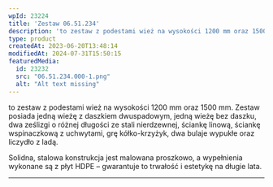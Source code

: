 ```yaml
---
wpId: 23224
title: 'Zestaw 06.51.234'
description: 'to zestaw z podestami wież na wysokości 1200 mm oraz 1500 mm. Zestaw posiada jedną wieżę z daszkiem dwuspadowym, jedną wieżę bez daszku, dwa ześlizgi o różnej długości ze stali nierdzewnej, ściankę linową, ściankę wspinaczkową z uchwytami, grę kółko-krzyżyk, dwa bulaje wypukłe oraz liczydło z ladą. Solidna, stalowa konstrukcja jest malowana proszkowo, a wypełnienia wykonane ...'
type: product
createdAt: 2023-06-20T13:48:14
modifiedAt: 2024-07-31T15:50:15
featuredMedia:
  id: 23232
  src: "06.51.234.000-1.png"
  alt: "Alt text missing"
---
```



to zestaw z podestami wież na wysokości 1200 mm oraz 1500 mm. Zestaw posiada jedną wieżę z daszkiem dwuspadowym, jedną wieżę bez daszku, dwa ześlizgi o różnej długości ze stali nierdzewnej, ściankę linową, ściankę wspinaczkową z uchwytami, grę kółko-krzyżyk, dwa bulaje wypukłe oraz liczydło z ladą.

Solidna, stalowa konstrukcja jest malowana proszkowo, a wypełnienia wykonane są z płyt HDPE – gwarantuje to trwałość i estetykę na długie lata.

* * *
